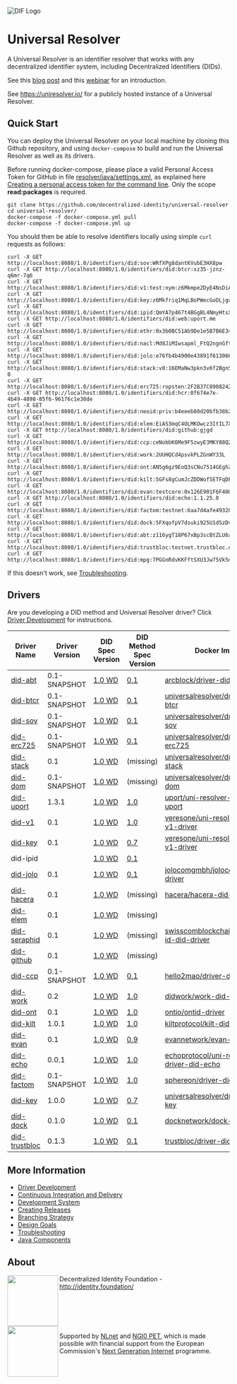 ![DIF Logo](https://raw.githubusercontent.com/decentralized-identity/universal-resolver/master/docs/logo-dif.png)

# Universal Resolver

A Universal Resolver is an identifier resolver that works with any decentralized identifier system, including Decentralized Identifiers (DIDs).

See this [blog post](https://medium.com/decentralized-identity/a-universal-resolver-for-self-sovereign-identifiers-48e6b4a5cc3c) and this [webinar](https://ssimeetup.org/did-resolution-given-did-how-do-retrieve-document-markus-sabadello-webinar-13/) for an introduction.

See https://uniresolver.io/ for a publicly hosted instance of a Universal Resolver.

## Quick Start

You can deploy the Universal Resolver on your local machine by cloning this Github repository, and using `docker-compose` to build and run the Universal Resolver as well as its drivers.

Before running docker-compose, please place a valid Personal Access Token for GitHub in file [resolver/java/settings.xml](https://github.com/decentralized-identity/universal-resolver/blob/master/resolver/java/settings.xml), as explained here [Creating a personal access token for the command line](https://help.github.com/en/github/authenticating-to-github/creating-a-personal-access-token-for-the-command-line). Only the scope **read:packages** is required.


	git clone https://github.com/decentralized-identity/universal-resolver
	cd universal-resolver/
	docker-compose -f docker-compose.yml pull
	docker-compose -f docker-compose.yml up

You should then be able to resolve identifiers locally using simple `curl` requests as follows:

	curl -X GET http://localhost:8080/1.0/identifiers/did:sov:WRfXPg8dantKVubE3HX8pw
	curl -X GET http://localhost:8080/1.0/identifiers/did:btcr:xz35-jznz-q6mr-7q6
	curl -X GET http://localhost:8080/1.0/identifiers/did:v1:test:nym:z6Mkmpe2DyE4NsDiAb58d75hpi1BjqbH6wYMschUkjWDEEuR
	curl -X GET http://localhost:8080/1.0/identifiers/did:key:z6Mkfriq1MqLBoPWecGoDLjguo1sB9brj6wT3qZ5BxkKpuP6
	curl -X GET http://localhost:8080/1.0/identifiers/did:ipid:QmYA7p467t4BGgBL4NmyHtsXMoPrYH9b3kSG6dbgFYskJm
	curl -X GET http://localhost:8080/1.0/identifiers/did:web:uport.me
	curl -X GET http://localhost:8080/1.0/identifiers/did:ethr:0x3b0BC51Ab9De1e5B7B6E34E5b960285805C41736
	curl -X GET http://localhost:8080/1.0/identifiers/did:nacl:Md8JiMIwsapml_FtQ2ngnGftNP5UmVCAUuhnLyAsPxI
	curl -X GET http://localhost:8080/1.0/identifiers/did:jolo:e76fb4b4900e43891f613066b9afca366c6d22f7d87fc9f78a91515be24dfb21
	curl -X GET http://localhost:8080/1.0/identifiers/did:stack:v0:16EMaNw3pkn3v6f2BgnSSs53zAKH4Q8YJg-0
	curl -X GET http://localhost:8080/1.0/identifiers/did:erc725:ropsten:2F2B37C890824242Cb9B0FE5614fA2221B79901E
	curl -X GET http://localhost:8080/1.0/identifiers/did:hcr:0f674e7e-4b49-4898-85f6-96176c1e30de
	curl -X GET http://localhost:8080/1.0/identifiers/did:neoid:priv:b4eeeb80d20bfb38b23001d0659ce0c1d96be0aa
	curl -X GET http://localhost:8080/1.0/identifiers/did:elem:EiAS3mqC4OLMKOwcz3ItIL7XfWduPT7q3Fa4vHgiCfSG2A
	curl -X GET http://localhost:8080/1.0/identifiers/did:github:gjgd
	curl -X GET http://localhost:8080/1.0/identifiers/did:ccp:ceNobbK6Me9F5zwyE3MKY88QZLw
	curl -X GET http://localhost:8080/1.0/identifiers/did:work:2UUHQCd4psvkPLZGnWY33L
	curl -X GET http://localhost:8080/1.0/identifiers/did:ont:AN5g6gz9EoQ3sCNu7514GEghZurrktCMiH
	curl -X GET http://localhost:8080/1.0/identifiers/did:kilt:5GFs8gCumJcZDDWof5ETFqDFEsNwCsVJUj2bX7y4xBLxN5qT
	curl -X GET http://localhost:8080/1.0/identifiers/did:evan:testcore:0x126E901F6F408f5E260d95c62E7c73D9B60fd734
	curl -X GET http://localhost:8080/1.0/identifiers/did:echo:1.1.25.0
	curl -X GET http://localhost:8080/1.0/identifiers/did:factom:testnet:6aa7d4afe4932885b5b6e93accb5f4f6c14bd1827733e05e3324ae392c0b2764
	curl -X GET http://localhost:8080/1.0/identifiers/did:dock:5FXqofpV7dsuki925U1dSzDvBuQbaci5yWTQGVWRQ7bdQP5p
	curl -X GET http://localhost:8080/1.0/identifiers/did:abt:z116ygT18P67xBp3scBtZLU6xVoDy268bgnY
	curl -X GET http://localhost:8080/1.0/identifiers/did:trustbloc:testnet.trustbloc.dev:EiCiHVdJsCySvw2JHHGnpIxege4UF0Zuu1Y6Nd5n1FIBVw
	curl -X GET http://localhost:8080/1.0/identifiers/did:mpg:7PGGnRdvKKFftSXU3Jw75Vk5npfg

If this doesn't work, see [Troubleshooting](/docs/troubleshooting.md).

## Drivers

Are you developing a DID method and Universal Resolver driver? Click [Driver Development](/docs/driver-development.md) for instructions.

| Driver Name | Driver Version | DID Spec Version | DID Method Spec Version | Docker Image |
| ----------- | -------------- | ---------------- | ----------------------- | ------------ |
| [did-abt](https://github.com/ArcBlock/uni-resolver-driver-did-abt) | 0.1-SNAPSHOT | [1.0 WD](https://w3c.github.io/did-core/) | [0.1](https://arcblock.github.io/abt-did-spec/) | [arcblock/driver-did-abt](https://hub.docker.com/repository/docker/arcblock/driver-did-abt)  |
| [did-btcr](https://github.com/decentralized-identity/uni-resolver-driver-did-btcr/) | 0.1-SNAPSHOT | [1.0 WD](https://w3c.github.io/did-core/) | [0.1](https://w3c-ccg.github.io/didm-btcr) | [universalresolver/driver-did-btcr](https://hub.docker.com/r/universalresolver/driver-did-btcr/)
| [did-sov](https://github.com/decentralized-identity/uni-resolver-driver-did-sov/) | 0.1-SNAPSHOT | [1.0 WD](https://w3c.github.io/did-core/) | [0.1](https://sovrin-foundation.github.io/sovrin/spec/did-method-spec-template.html) | [universalresolver/driver-did-sov](https://hub.docker.com/r/universalresolver/driver-did-sov/)
| [did-erc725](https://github.com/decentralized-identity/uni-resolver-driver-did-erc725/) | 0.1-SNAPSHOT | [1.0 WD](https://w3c.github.io/did-core/) | [0.1](https://github.com/WebOfTrustInfo/rebooting-the-web-of-trust-spring2018/blob/master/topics-and-advance-readings/DID-Method-erc725.md) | [universalresolver/driver-did-erc725](https://hub.docker.com/r/universalresolver/driver-did-erc725/)
| [did-stack](https://github.com/decentralized-identity/uni-resolver-driver-did-stack/) | 0.1 | [1.0 WD](https://w3c.github.io/did-core/) | (missing) | [universalresolver/driver-did-stack](https://hub.docker.com/r/universalresolver/driver-did-stack/)
| [did-dom](https://github.com/decentralized-identity/uni-resolver-driver-did-dom/) | 0.1-SNAPSHOT | [1.0 WD](https://w3c.github.io/did-core/) | (missing) | [universalresolver/driver-did-dom](https://hub.docker.com/r/universalresolver/driver-did-dom/)
| [did-uport](https://github.com/uport-project/uport-did-driver) | 1.3.1 | [1.0 WD](https://w3c.github.io/did-core/) | [1.0](https://docs.google.com/document/d/1vS6UBUDwxYR8tLTNo4HUhGe2qb9Q95QLiJTt9NkwZ8M/) | [uport/uni-resolver-driver-did-uport](https://hub.docker.com/r/uport/uni-resolver-driver-did-uport/)
| [did-v1](https://github.com/veres-one/uni-resolver-did-v1-driver) | 0.1 | [1.0 WD](https://w3c.github.io/did-core/) | [1.0](https://w3c-ccg.github.io/did-method-v1/) | [veresone/uni-resolver-did-v1-driver](https://hub.docker.com/r/veresone/uni-resolver-did-v1-driver)
| [did-key](https://github.com/veres-one/uni-resolver-did-v1-driver) | 0.1 | [1.0 WD](https://w3c.github.io/did-core/) | [0.7](https://w3c-ccg.github.io/did-method-key/) | [veresone/uni-resolver-did-v1-driver](https://hub.docker.com/r/veresone/uni-resolver-did-v1-driver)
| did-ipid |  | [1.0 WD](https://w3c.github.io/did-core/) | [0.1](https://github.com/jonnycrunch/ipid) |
| [did-jolo](https://github.com/jolocom/jolo-did-method/tree/master/jolocom-did-driver) | 0.1 | [1.0 WD](https://w3c.github.io/did-core/) | [0.1](https://github.com/jolocom/jolocom-did-driver/blob/master/jolocom-did-method-specification.md) | [jolocomgmbh/jolocom-did-driver](https://hub.docker.com/r/jolocomgmbh/jolocom-did-driver) |
| [did-hacera](https://github.com/hacera/hacera-did-driver) | 0.1 | [1.0 WD](https://w3c.github.io/did-core/) | (missing) | [hacera/hacera-did-driver](https://hub.docker.com/r/hacera/hacera-did-driver) |
| [did-elem](https://github.com/decentralized-identity/element) | 0.1 | [1.0 WD](https://w3c.github.io/did-core/) | (missing) | |
| [did-seraphid](https://github.com/swisscom-blockchain/seraph-id-did-driver) | 0.1 | [1.0 WD](https://w3c.github.io/did-core/) | (missing) |  [swisscomblockchainag/seraph-id-did-driver](https://hub.docker.com/r/swisscomblockchainag/seraph-id-did-driver) |
| [did-github](https://github.com/decentralized-identity/github-did) | 0.1 | [1.0 WD](https://w3c.github.io/did-core/) | (missing) | |
| [did-ccp](https://github.com/decentralized-identity/uni-resolver-driver-did-ccp/) | 0.1-SNAPSHOT | [1.0 WD](https://w3c.github.io/did-core/) | [0.1](https://did.baidu.com/did-spec/) | [hello2mao/driver-did-ccp](https://hub.docker.com/r/hello2mao/driver-did-ccp/)
| [did-work](https://github.com/decentralized-identity/uni-resolver-driver-did-work/) | 0.2  | [1.0 WD](https://w3c.github.io/did-core/) | [1.0](https://workday.github.io/work-did-method-spec/) | [didwork/work-did-driver](https://hub.docker.com/r/didwork/work-did-driver)|
| [did-ont](https://github.com/ontio/ontid-driver) | 0.1 | [1.0 WD](https://w3c.github.io/did-core/) | [1.0](https://github.com/ontio/ontology-DID/blob/master/docs/en/DID-ONT-method.md) |  [ontio/ontid-driver](https://hub.docker.com/r/ontio/ontid-driver) |
| [did-kilt](https://github.com/KILTprotocol/kilt-did-driver) | 1.0.1 | [1.0 WD](https://w3c.github.io/did-core/) | [1.0](https://github.com/KILTprotocol/kilt-did-driver/blob/master/DID%20Method%20Specification.md) | [kiltprotocol/kilt-did-driver](https://hub.docker.com/r/kiltprotocol/kilt-did-driver)|
| [did-evan](https://github.com/evannetwork/did-driver) | 0.1 | [1.0 WD](https://w3c.github.io/did-core/) | [0.9](https://github.com/evannetwork/evan.network-DID-method-specification/blob/master/evan_did_method_spec.md) | [evannetwork/evan-did-driver](https://hub.docker.com/r/evannetwork/evan-did-driver) |
| [did-echo](https://github.com/echoprotocol/uni-resolver-driver-did-echo) | 0.0.1 | [1.0 WD](https://w3c.github.io/did-core/) | [1.0](https://github.com/echoprotocol/uni-resolver-driver-did-echo/blob/master/echo_did_specifications.md) | [echoprotocol/uni-resolver-driver-did-echo](https://hub.docker.com/r/echoprotocol/uni-resolver-driver-did-echo) |
| [did-factom](https://github.com/Sphereon-Opensource/driver-did-factom) | 0.1-SNAPSHOT | [1.0 WD](https://w3c.github.io/did-core/) | [1.0](https://github.com/bi-foundation/FIS/blob/feature/DID/FIS/DID.md) | [sphereon/driver-did-factom](https://hub.docker.com/r/sphereon/driver-did-factom) |
| [did-key](https://github.com/decentralized-identity/uni-resolver-driver-did-key) | 1.0.0 | [1.0 WD](https://w3c.github.io/did-core/) | [0.7](https://w3c-ccg.github.io/did-method-key/) | [universalresolver/driver-did-key](https://hub.docker.com/r/universalresolver/driver-did-key) |
| [did-dock](https://github.com/docknetwork/dock-did-driver) | 0.1.0 | [1.0 WD](https://w3c.github.io/did-core/) | [0.1](https://github.com/docknetwork/dock-did-driver/blob/master/Dock%20DID%20method%20specification.md) | [docknetwork/dock-did-driver](https://hub.docker.com/r/docknetwork/dock-did-driver) |
| [did-trustbloc](https://github.com/trustbloc/trustbloc-did-method) | 0.1.3 | [1.0 WD](https://w3c.github.io/did-core/) | [0.1](https://github.com/trustbloc/trustbloc-did-method/blob/v0.1.3/docs/spec/trustbloc-did-method.md) | [trustbloc/driver-did-trustbloc](https://github.com/trustbloc/trustbloc-did-method/packages/212043)

## More Information

 * [Driver Development](/docs/driver-development.md)
 * [Continuous Integration and Delivery](/docs/continuous-integration-and-delivery.md)
 * [Development System](/docs/dev-system.md)
 * [Creating Releases](/docs/creating-releases.md)
 * [Branching Strategy](/docs/branching-strategy.md)
 * [Design Goals](/docs/design-goals.md)
 * [Troubleshooting](/docs/troubleshooting.md)
 * [Java Components](/resolver/java)

## About

<img align="left" src="https://raw.githubusercontent.com/decentralized-identity/universal-resolver/master/docs/logo-dif.png" width="115">

Decentralized Identity Foundation - http://identity.foundation/

<br clear="left" />

<img align="left" src="https://raw.githubusercontent.com/decentralized-identity/universal-resolver/master/docs/logo-ngi0pet.png" width="115">

Supported by [NLnet](https://nlnet.nl/) and [NGI0 PET](https://nlnet.nl/PET/#NGI), which is made possible with financial support from the European Commission's [Next Generation Internet](https://ngi.eu/) programme.

